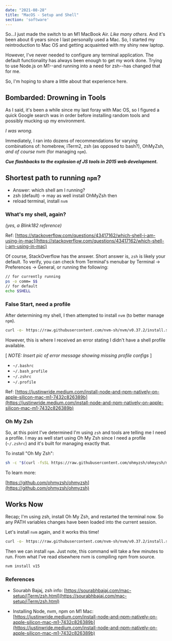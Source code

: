 ```yaml
---
date: "2021-08-28"
title: "MacOS - Setup and Shell"
section: 'software'
---
```


So...I just made the switch to an M1 MacBook Air. _Like many others._ And it's been about 6 years since I last personally used a Mac. So, I started my reintroduction to Mac OS and getting acquainted with my shiny new laptop.

However, I've never needed to configure any terminal application. The default functionality has always been enough to get my work done. Trying to use Node.js on M1--and running into a need for zsh--has changed that for me.

So, I'm hoping to share a little about that experience here.


## Bombarded: Drowning in Tools

As I said, it's been a while since my last foray with Mac OS, so I figured a quick Google search was in order before installing random tools and possibly mucking up my environment. 

_I was wrong._

Immediately, I ran into dozens of recommendations for varying combinations of: homebrew, iTerm2, zsh (as opposed to bash?), OhMyZsh, _and of course_ nvm (for managing `npm`).

**_Cue flashbacks to the explosion of JS tools in 2015 web development._**


## Shortest path to running `npm`?

- Answer: which shell am I running?
- zsh (default) -> may as well install OhMyZsh then
- reload terminal, install `nvm`


### What's my shell, again?

_(yes, a Blink182 reference)_

Ref: [https://stackoverflow.com/questions/43417162/which-shell-i-am-using-in-mac](https://stackoverflow.com/questions/43417162/which-shell-i-am-using-in-mac)

Of course, StackOverflow has the answer. Short answer is, `zsh` is likely your default. To verify, you can check from Terminal's menubar by Terminal -> Preferences -> General, or running the following:

```bash
// for currently running
ps -o comm= $$
// for default
echo $SHELL
```


### False Start, need a profile

After determining my shell, I then attempted to install `nvm` (to better manage `npm`).

```bash
curl -o- https://raw.githubusercontent.com/nvm-sh/nvm/v0.37.2/install.sh | bash
```

However, this is where I received an error stating I didn't have a shell profile available.

[ *NOTE: Insert pic of error message showing missing profile configs* ]

- `~/.bashrc`
- `~/.bash_profile`
- `~/.zshrc`
- `~/.profile`

Ref: [https://justinwride.medium.com/install-node-and-npm-natively-on-apple-silicon-mac-m1-7432c826389b](https://justinwride.medium.com/install-node-and-npm-natively-on-apple-silicon-mac-m1-7432c826389b)


### Oh My Zsh

So, at this point I've determined I'm using `zsh` and tools are telling me I need a profile. I may as well start using Oh My Zsh since I need a profile (`~/.zshrc`) and it's built for managing exactly that.

To install "Oh My Zsh":

```bash
sh -c "$(curl -fsSL https://raw.githubusercontent.com/ohmyzsh/ohmyzsh/master/tools/install.sh)"
```

To learn more:

[https://github.com/ohmyzsh/ohmyzsh](https://github.com/ohmyzsh/ohmyzsh)


## Works Now

Recap; I'm using zsh, install Oh My Zsh, and restarted the terminal now. So any PATH variables changes have been loaded into the current session.

Let's install `nvm` again, and it works this time!

```bash
curl -o- https://raw.githubusercontent.com/nvm-sh/nvm/v0.37.2/install.sh | bash
```

Then we can install `npm`. Just note, this command will take a few minutes to run. From what I've read elsewhere nvm is compiling npm from source.

```bash
nvm install v15
```



### References

- Sourabh Bajaj, zsh info: [https://sourabhbajaj.com/mac-setup/iTerm/zsh.html](https://sourabhbajaj.com/mac-setup/iTerm/zsh.html)

- Installing Node, nvm, npm on M1 Mac: [https://justinwride.medium.com/install-node-and-npm-natively-on-apple-silicon-mac-m1-7432c826389b](https://justinwride.medium.com/install-node-and-npm-natively-on-apple-silicon-mac-m1-7432c826389b)